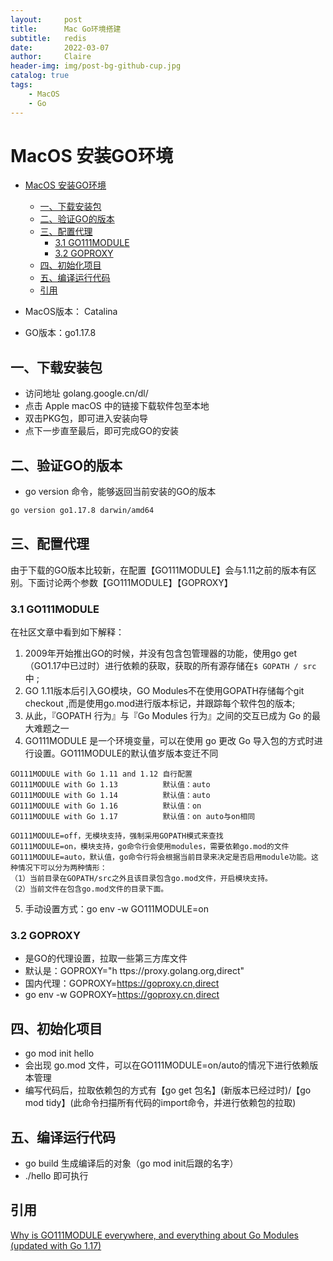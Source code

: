 ```yaml
---
layout:     post
title:      Mac Go环境搭建
subtitle:   redis
date:       2022-03-07
author:     Claire
header-img: img/post-bg-github-cup.jpg
catalog: true
tags:
    - MacOS
    - Go
---
```


# MacOS 安装GO环境

- [MacOS 安装GO环境](#macos-安装go环境)
  - [一、下载安装包](#一下载安装包)
  - [二、验证GO的版本](#二验证go的版本)
  - [三、配置代理](#三配置代理)
    - [3.1 GO111MODULE](#31-go111module)
    - [3.2 GOPROXY](#32-goproxy)
  - [四、初始化项目](#四初始化项目)
  - [五、编译运行代码](#五编译运行代码)
  - [引用](#引用)
  
- MacOS版本： Catalina
- GO版本：go1.17.8

## 一、下载安装包

- 访问地址 golang.google.cn/dl/ 
- 点击 Apple macOS 中的链接下载软件包至本地
- 双击PKG包，即可进入安装向导
- 点下一步直至最后，即可完成GO的安装

## 二、验证GO的版本

- go version 命令，能够返回当前安装的GO的版本

```bash
go version go1.17.8 darwin/amd64
```

## 三、配置代理

由于下载的GO版本比较新，在配置【GO111MODULE】会与1.11之前的版本有区别。下面讨论两个参数【GO111MODULE】【GOPROXY】


### 3.1 GO111MODULE

在社区文章中看到如下解释：

1. 2009年开始推出GO的时候，并没有包含包管理器的功能，使用go get（GO1.17中已过时）进行依赖的获取，获取的所有源存储在`$ GOPATH / src` 中 ;
2. GO 1.11版本后引入GO模块，GO Modules不在使用GOPATH存储每个git checkout ,而是使用go.mod进行版本标记，并跟踪每个软件包的版本;
3. 从此，『GOPATH 行为』与『Go Modules 行为』之间的交互已成为 Go 的最大难题之一
4. GO111MODULE 是一个环境变量，可以在使用 go 更改 Go 导入包的方式时进行设置。GO111MODULE的默认值岁版本变迁不同

```text
GO111MODULE with Go 1.11 and 1.12 自行配置
GO111MODULE with Go 1.13          默认值：auto
GO111MODULE with Go 1.14          默认值：auto
GO111MODULE with Go 1.16          默认值：on
GO111MODULE with Go 1.17          默认值：on auto与on相同

GO111MODULE=off，无模块支持，强制采用GOPATH模式来查找
GO111MODULE=on，模块支持，go命令行会使用modules，需要依赖go.mod的文件
GO111MODULE=auto，默认值，go命令行将会根据当前目录来决定是否启用module功能。这种情况下可以分为两种情形：
（1）当前目录在GOPATH/src之外且该目录包含go.mod文件，开启模块支持。
（2）当前文件在包含go.mod文件的目录下面。
```

5. 手动设置方式：go env -w GO111MODULE=on

### 3.2 GOPROXY

- 是GO的代理设置，拉取一些第三方库文件
- 默认是：GOPROXY="h ttps://proxy.golang.org,direct"
- 国内代理：GOPROXY=https://goproxy.cn,direct
- go env -w GOPROXY=https://goproxy.cn,direct

## 四、初始化项目

- go mod init hello
- 会出现 go.mod 文件，可以在GO111MODULE=on/auto的情况下进行依赖版本管理
- 编写代码后，拉取依赖包的方式有【go get 包名】(新版本已经过时)/【go mod tidy】(此命令扫描所有代码的import命令，并进行依赖包的拉取) 

## 五、编译运行代码

- go build 生成编译后的对象（go mod init后跟的名字）
- ./hello 即可执行

## 引用

[Why is GO111MODULE everywhere, and everything about Go Modules (updated with Go 1.17)](https://maelvls.dev/go111module-everywhere/)
